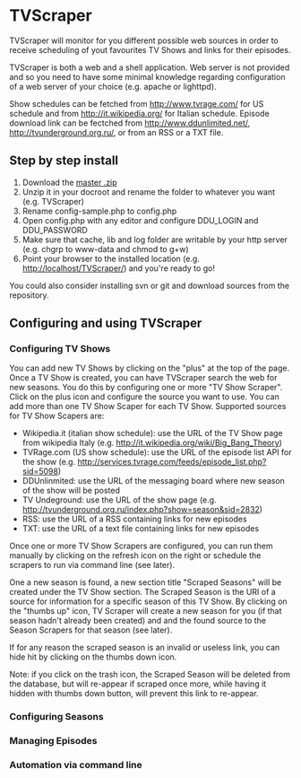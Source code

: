 TVScraper
=========

TVScraper will monitor for you different possible web sources in order to receive scheduling of yout favourites TV Shows
and links for their episodes.

TVScraper is both a web and a shell application. Web server is not provided and so you need to have some minimal 
knowledge regarding configuration of a web server of your choice (e.g. apache or lighttpd).

Show schedules can be fetched from <http://www.tvrage.com/> for US schedule and from <http://it.wikipedia.org/> for Italian
schedule. Episode download link can be fectched from <http://www.ddunlimited.net/>, <http://tvunderground.org.ru/>, or from
an RSS or a TXT file.

## Step by step install ##

1.  Download the [master .zip](https://github.com/allu77/TVScraper/archive/master.zip)
2.  Unzip it in your docroot and rename the folder to whatever you want (e.g. TVScraper)
3.  Rename config-sample.php to config.php
4.  Open config.php with any editor and configure DDU\_LOGIN and DDU\_PASSWORD
5.  Make sure that cache, lib and log folder are writable by your http server (e.g. chgrp to www-data and chmod to g+w)
6.  Point your browser to the installed location (e.g. <http://localhost/TVScraper/>) and you're ready to go!

You could also consider installing svn or git and download sources from the repository.

## Configuring and using TVScraper ##

### Configuring TV Shows ###

You can add new TV Shows by clicking on the "plus" at the top of the page. Once a TV Show is created, 
you can have TVScraper search the web for new seasons. You do this by configuring one or more "TV Show Scraper". Click 
on the plus icon and configure the source you want to use. You can add more than one TV Show Scaper for each TV Show. 
Supported sources for TV Show Scapers are:

- Wikipedia.it (italian show schedule): use the URL of the TV Show page from wikipedia Italy (e.g. <http://it.wikipedia.org/wiki/Big_Bang_Theory>)
- TVRage.com (US show schedule): use the URL of the episode list API for the show (e.g. <http://services.tvrage.com/feeds/episode_list.php?sid=5098>) 
- DDUnlinmited: use the URL of the messaging board where new season of the show will be posted
- TV Undeground: use the URL of the show page (e.g. <http://tvunderground.org.ru/index.php?show=season&sid=2832>)
- RSS: use the URL of a RSS containing links for new episodes
- TXT: use the URL of a text file containing links for new episodes

Once one or more TV Show Scrapers are configured, you can run them manually by clicking on the refresh icon on the right
or schedule the scrapers to run via command line (see later). 

One a new season is found, a new section title "Scraped Seasons" will be created under the TV Show section. The
Scraped Season is the URI of a source for information for a specific season of this TV Show. By clicking
on the "thumbs up" icon, TV Scraper will create a new season for you (if that season hadn't already been created) and
and the found source to the Season Scrapers for that season (see later).

If for any reason the scraped season is an invalid or useless link, you can hide hit by clicking on the thumbs down icon.

Note: if you click on the trash icon, the Scraped Season will be deleted from the database, but will re-appear if
scraped once more, while having it hidden with thumbs down button, will prevent this link to re-appear.

### Configuring Seasons ###

### Managing Episodes ###

### Automation via command line ###
